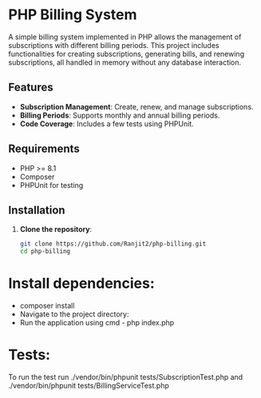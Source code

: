 # PHP Billing System

A simple billing system implemented in PHP allows the management of subscriptions with different billing periods. This project includes functionalities for creating subscriptions, generating bills, and renewing subscriptions, all handled in memory without any database interaction.

## Features

- **Subscription Management**: Create, renew, and manage subscriptions.
- **Billing Periods**: Supports monthly and annual billing periods.
- **Code Coverage**: Includes a few tests using PHPUnit.

## Requirements

- PHP >= 8.1
- Composer
- PHPUnit for testing

## Installation

1. **Clone the repository**:

   ```bash
   git clone https://github.com/Ranjit2/php-billing.git
   cd php-billing
# Install dependencies:
- composer install
- Navigate to the project directory:
- Run the application using cmd - php index.php

# Tests:
To run the test run ./vendor/bin/phpunit tests/SubscriptionTest.php and ./vendor/bin/phpunit tests/BillingServiceTest.php

